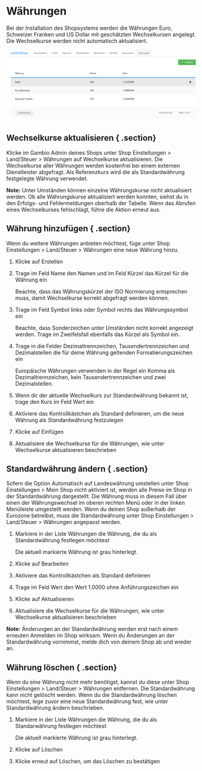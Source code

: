 # Währungen 

Bei der Installation des Shopsystems werden die Währungen Euro, Schweizer Franken und US Dollar mit geschätzten Wechselkursen angelegt. Die Wechselkurse werden nicht automatisch aktualisiert.

![](Bilder/Abb059_UebersichtUeberDieWaehrungen.PNG "Übersicht über die Währungen")

## Wechselkurse aktualisieren { .section}

Klicke im Gambio Admin deines Shops unter Shop Einstellungen \> Land/Steuer \> Währungen auf Wechselkurse aktualisieren. Die Wechselkurse aller Währungen werden kostenfrei bei einem externen Dienstleister abgefragt. Als Referenzkurs wird die als Standardwährung festgelegte Währung verwendet.

**Note:** Unter Umständen können einzelne Währungskurse nicht aktualisiert werden. Ob alle Währungskurse aktualisiert werden konnten, siehst du in den Erfolgs- und Fehlermeldungen oberhalb der Tabelle. Wenn das Abrufen eines Wechselkurses fehlschlägt, führe die Aktion erneut aus.

## Währung hinzufügen { .section}

Wenn du weitere Währungen anbieten möchtest, füge unter Shop Einstellungen \> Land/Steuer \> Währungen eine neue Währung hinzu.

1.  Klicke auf Erstellen
2.  Trage im Feld Name den Namen und im Feld Kürzel das Kürzel für die Währung ein

    Beachte, dass das Währungskürzel der ISO Normierung entsprechen muss, damit Wechselkurse korrekt abgefragt werden können.

3.  Trage im Feld Symbol links oder Symbol rechts das Währungssymbol ein

    Beachte, dass Sonderzeichen unter Umständen nicht korrekt angezeigt werden. Trage im Zweifelsfall ebenfalls das Kürzel als Symbol ein.

4.  Trage in die Felder Dezimaltrennzeichen, Tausendertrennzeichen und Dezimalstellen die für deine Währung geltenden Formatierungszeichen ein

    Europäische Währungen verwenden in der Regel ein Komma als Dezimaltrennzeichen, kein Tausendertrennzeichen und zwei Dezimalstellen.

5.  Wenn dir der aktuelle Wechselkurs zur Standardwährung bekannt ist, trage den Kurs im Feld Wert ein
6.  Aktiviere das Kontrollkästchen als Standard definieren, um die neue Währung als Standardwährung festzulegen
7.  Klicke auf Einfügen
8.  Aktualisiere die Wechselkurse für die Währungen, wie unter Wechselkurse aktualisieren beschrieben

## Standardwährung ändern { .section}

Sofern die Option Automatisch auf Landeswährung umstellen unter Shop Einstellungen \> Mein Shop nicht aktiviert ist, werden alle Preise im Shop in der Standardwährung dargestellt. Die Währung muss in diesem Fall über einen der Währungswechsel im oberen rechten Menü oder in der linken Menüleiste umgestellt werden. Wenn du deinen Shop außerhalb der Eurozone betreibst, muss die Standardwährung unter Shop Einstellungen \> Land/Steuer \> Währungen angepasst werden.

1.  Markiere in der Liste Währungen die Währung, die du als Standardwährung festlegen möchtest

    Die aktuell markierte Währung ist grau hinterlegt.

2.  Klicke auf Bearbeiten
3.  Aktiviere das Kontrollkästchen als Standard definieren
4.  Trage im Feld Wert den Wert 1.0000 ohne Anführungszeichen ein
5.  Klicke auf Aktualisieren
6.  Aktualisiere die Wechselkurse für die Währungen, wie unter Wechselkurse aktualisieren beschrieben

**Note:** Änderungen an der Standardwährung werden erst nach einem erneuten Anmelden im Shop wirksam. Wenn du Änderungen an der Standardwährung vornimmst, melde dich von deinem Shop ab und wieder an.

## Währung löschen { .section}

Wenn du eine Währung nicht mehr benötigst, kannst du diese unter Shop Einstellungen \> Land/Steuer \> Währungen entfernen. Die Standardwährung kann nicht gelöscht werden. Wenn du die Standardwährung löschen möchtest, lege zuvor eine neue Standardwährung fest, wie unter Standardwährung ändern beschrieben.

1.  Markiere in der Liste Währungen die Währung, die du als Standarwährung festlegen möchtest

    Die aktuell markierte Währung ist grau hinterlegt.

2.  Klicke auf Löschen
3.  Klicke erneut auf Löschen, um das Löschen zu bestätigen



